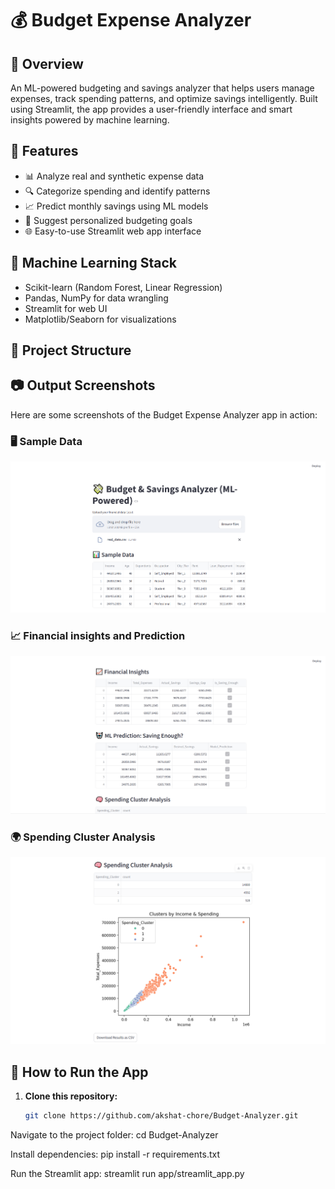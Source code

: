 # 💰 Budget Expense Analyzer

## 📌 Overview
An ML-powered budgeting and savings analyzer that helps users manage expenses, track spending patterns, and optimize savings intelligently. Built using Streamlit, the app provides a user-friendly interface and smart insights powered by machine learning.

## 🚀 Features
- 📊 Analyze real and synthetic expense data
- 🔍 Categorize spending and identify patterns
- 📈 Predict monthly savings using ML models
- 🎯 Suggest personalized budgeting goals
- 🌐 Easy-to-use Streamlit web app interface

## 🧠 Machine Learning Stack
- Scikit-learn (Random Forest, Linear Regression)
- Pandas, NumPy for data wrangling
- Streamlit for web UI
- Matplotlib/Seaborn for visualizations

## 📂 Project Structure

## 📷 Output Screenshots

Here are some screenshots of the Budget Expense Analyzer app in action:

### 🖥️ Sample Data
![Sample Data](images/sample_data.png)

### 📈 Financial insights and Prediction
![Financial insights and Prediction](images/Financial_insights_prediction.png)

### 🌍 Spending Cluster Analysis
![spending cluster analysis](images/spending_cluster_analysis.png)

## 🔧 How to Run the App

1. **Clone this repository:**
   ```bash
   git clone https://github.com/akshat-chore/Budget-Analyzer.git

   
Navigate to the project folder:
cd Budget-Analyzer


Install dependencies:
pip install -r requirements.txt


Run the Streamlit app:
streamlit run app/streamlit_app.py


